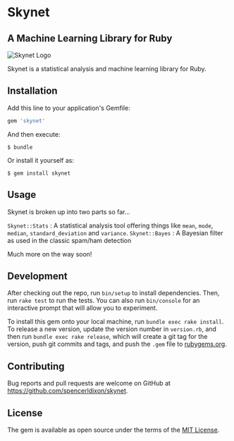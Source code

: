 # Skynet
## A Machine Learning Library for Ruby

![Skynet Logo](https://theaviationist.com/wp-content/uploads/2013/03/Skynet.jpg)

Skynet is a statistical analysis and machine learning library for Ruby.

## Installation

Add this line to your application's Gemfile:

```ruby
gem 'skynet'
```

And then execute:

    $ bundle

Or install it yourself as:

    $ gem install skynet

## Usage

Skynet is broken up into two parts so far...

`Skynet::Stats` : A statistical analysis tool offering things like `mean`, `mode`, `median`, `standard_deviation` and `variance`.
`Skynet::Bayes` : A Bayesian filter as used in the classic spam/ham detection

Much more on the way soon!

## Development

After checking out the repo, run `bin/setup` to install dependencies. Then, run `rake test` to run the tests. You can also run `bin/console` for an interactive prompt that will allow you to experiment.

To install this gem onto your local machine, run `bundle exec rake install`. To release a new version, update the version number in `version.rb`, and then run `bundle exec rake release`, which will create a git tag for the version, push git commits and tags, and push the `.gem` file to [rubygems.org](https://rubygems.org).

## Contributing

Bug reports and pull requests are welcome on GitHub at https://github.com/spencerldixon/skynet.


## License

The gem is available as open source under the terms of the [MIT License](http://opensource.org/licenses/MIT).

